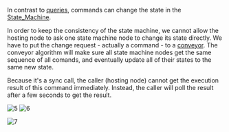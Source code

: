 In contrast to [queries](queries.md), commands can change the state in the [State_Machine](State_Machine.md). 

In order to keep the consistency of the state machine, we cannot allow the hosting node to ask one state machine node to change its state directly. We have to put the change request - actually a command - to a [conveyor](conveyor.md). The conveyor algorithm will make sure all state machine nodes get the same sequence of all comands, and eventually update all of their states to the same new state.

Because it's a sync call, the caller (hosting node) cannot get the execution result of this command immediately. Instead, the caller will poll the result after a few seconds to get the result.

![5](https://user-images.githubusercontent.com/86096370/159343544-f349473c-19ba-4c51-a6cd-4442626eaa02.png)
![6](https://user-images.githubusercontent.com/86096370/159343552-d67709f1-f2cf-4651-8405-f0d9e6b41e4e.png)

![7](https://user-images.githubusercontent.com/86096370/159343554-53cd8bf5-eba3-40d8-889a-039766c39e9b.png)
